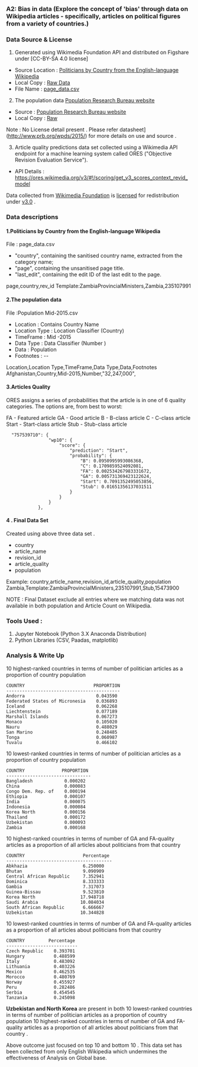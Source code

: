 ### A2: Bias in data (Explore the concept of 'bias' through data on Wikipedia articles - specifically, articles on political figures from a variety of countries.)


### Data Source & License
1. Generated using Wikimedia Foundation API and distributed on Figshare under [CC-BY-SA 4.0 license]
  * Source Location  : [Politicians by Country from the English-language Wikipedia](https://figshare.com/articles/Untitled_Item/5513449)
 * Local Copy  : [Raw Data](https://github.com/abhishekanand/data-512-a2/blob/master/rawdata/country.zip)
 * File  Name : [page_data.csv](https://github.com/abhishekanand/data-512-a2/blob/master/page_data.csv)

2. The population data [Population Research Bureau website](http://www.prb.org/DataFinder/Topic/Rankings.aspx?ind=14)
 * Source : [Population Research Bureau website](http://www.prb.org/DataFinder/Topic/Rankings.aspx?ind=14)
 * Local Copy : [Raw](https://github.com/abhishekanand/data-512-a2/blob/master/Population%20Mid-2015.csv)

Note  : No License detail present . Please refer datasheet](http://www.prb.org/wpds/2015/) for more details on use and source .

3. Article quality predictions data set collected using a Wikimedia API endpoint for a machine learning system called ORES ("Objective Revision Evaluation Service").
 * API Details : https://ores.wikimedia.org/v3/#!/scoring/get_v3_scores_context_revid_model

Data collected from [Wikimedia Foundation](https://en.wikipedia.org/wiki/Wikimedia_Foundation) is [licensed](https://en.wikipedia.org/wiki/Wikimedia_Foundation#Projects_and_initiatives) for redistribution under [v3.0](https://creativecommons.org/licenses/by/3.0/) .


###  Data descriptions

#### 1.Politicians by Country from the English-language Wikipedia
File  : page_data.csv
  * "country", containing the sanitised country name, extracted from the category name;
  * "page", containing the unsanitised page title.
  *  "last_edit", containing the edit ID of the last edit to the page.

page,country,rev_id
Template:ZambiaProvincialMinisters,Zambia,235107991

 #### 2.The population data
 File :Population Mid-2015.csv
  * Location : Contains Country Name
  * Location Type : Location Classifier  (Country)
  * TimeFrame  : Mid -2015
  * Data Type : Data Classifier (Number )
  * Data : Population   
  * Footnotes : --

Location,Location Type,TimeFrame,Data Type,Data,Footnotes
Afghanistan,Country,Mid-2015,Number,"32,247,000",

#### 3.Articles Quality

ORES assigns a series of probabilities that the article is in one of 6 quality categories. The options are, from best to worst:

FA - Featured article
GA - Good article
B - B-class article
C - C-class article
Start - Start-class article
Stub - Stub-class article

~~~~
  "757539710": {
                "wp10": {
                    "score": {
                        "prediction": "Start",
                        "probability": {
                            "B": 0.0950995993086368,
                            "C": 0.1709859524092081,
                            "FA": 0.002534267983331672,
                            "GA": 0.005731369423122624,
                            "Start": 0.7091352495053856,
                            "Stub": 0.01651356137031511
                        }
                    }
                }
            },
~~~~

#### 4 . Final Data Set  
Created using above three data set .  
  *  country
  *   article_name
  *   revision_id
  *   article_quality
  *   population

Example:
country,article_name,revision_id,article_quality,population
Zambia,Template:ZambiaProvincialMinisters,235107991,Stub,15473900

NOTE : Final Dataset exclude all entries where we matching data was not available in both population and Article Count on Wikipedia.

### Tools Used  :

1. Jupyter Notebook (Python 3.X Anaconda Distribution)
2. Python  Libraries (CSV, Paadas, matplotlib)

### Analysis & Write Up


10 highest-ranked countries in terms of number of politician articles as a proportion of country population
~~~~
COUNTRY                          PROPORTION
-------------------------------------------
Andorra                           0.043590
Federated States of Micronesia    0.036893
Iceland                           0.062268
Liechtenstein                     0.077189
Marshall Islands                  0.067273
Monaco                            0.105020
Nauru                             0.488029
San Marino                        0.248485
Tonga                             0.060987
Tuvalu                            0.466102
~~~~


10 lowest-ranked countries in terms of number of politician articles as a proportion of country population
~~~~
COUNTRY              PROPORTION
--------------------------------
Bangladesh            0.000202
China                 0.000083
Congo Dem. Rep. of    0.000194
Ethiopia              0.000107
India                 0.000075
Indonesia             0.000084
Korea North           0.000156
Thailand              0.000172
Uzbekistan            0.000093
Zambia                0.000168
~~~~


10 highest-ranked countries in terms of number of GA and FA-quality articles as a proportion of all articles about politicians from that country
~~~~
COUNTRY                      Percentage
----------------------------------------
Abkhazia                     6.250000
Bhutan                       9.090909
Central African Republic     7.352941
Dominica                     8.333333
Gambia                       7.317073
Guinea-Bissau                9.523810
Korea North                 17.948718
Saudi Arabia                10.084034
South African Republic       6.666667
Uzbekistan                  10.344828
~~~~

10 lowest-ranked countries in terms of number of GA and FA-quality articles as a proportion of all articles about politicians from that country
~~~~
COUNTRY         Percentage
---------------------------
Czech Republic    0.393701
Hungary           0.488599
Italy             0.483092
Lithuania         0.403226
Mexico            0.462535
Morocco           0.480769
Norway            0.455927
Peru              0.282486
Serbia            0.454545
Tanzania          0.245098
~~~~


**Uzbekistan  and  North  Korea** are  present in both  10 lowest-ranked countries in terms of number of politician articles as a proportion of country population  10 highest-ranked countries in terms of number of GA and FA-quality articles as a proportion of all articles about politicians from that country .

Above outcome just focused on top 10 and bottom 10 . This data set has been collected from only English Wikipedia which undermines the effectiveness of Analysis on Global base.
